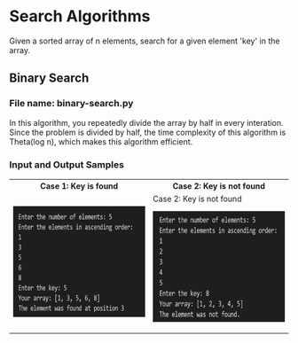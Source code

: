# Search Algorithms 
Given a sorted array of n elements, search for a given element 'key' in the array.
## Binary Search 
### File name: binary-search.py
In this algorithm, you repeatedly divide the array by half in every interation. Since the problem is divided by half, the time complexity of this algorithm is Theta(log n), which makes this algorithm efficient. 
### Input and Output Samples

<table>
    <tr>
        <th>
            Case 1: Key is found
        </th>
        <th>
            Case 2: Key is not found
        </th>
    </tr>
    <tr>
        <td>
            <p align = "center">
            <img src="https://github.com/haseefathi/Python-Algorithms/blob/main/Search%20Algorithms/images/binarysearch-1.png" width="350" height="200" />
            </p>
        </td>
        <td>
            Case 2: Key is not found
            <p align = "center">
            <img src="https://github.com/haseefathi/Python-Algorithms/blob/main/Search%20Algorithms/images/binarysearch-2.png" width="350" height="200" />
            </p>
        </td>
    </tr>
</table>

